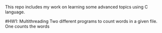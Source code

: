 This repo includes my work on learning some advanced topics using C language.

#HW1: Multithreading
Two different programs to count words in a given file. One counts the words
